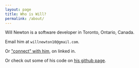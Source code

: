 ```yaml
---
layout: page
title: Who is Will?
permalink: /about/
---
```


Will Newton is a software developer in Toronto, Ontario, Canada.

Email him at `willnewton10@gmail.com`.

Or ["connect" with him][linkedin], on linked in.

Or check out some of his code on [his github page][github].

[linkedin]: https://www.linkedin.com/profile/view?id=169006365
[github]: https://github.com/willnewton10
